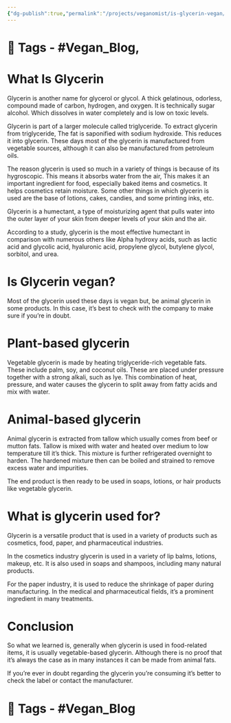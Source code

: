```yaml
---
{"dg-publish":true,"permalink":"/projects/veganomist/is-glycerin-vegan/","dgPassFrontmatter":true,"noteIcon":"3","created":"2023-11-14T21:08:37.023+05:30","updated":"2024-02-26T02:52:11.184+05:30"}
---
```


# 🧶 Tags - #Vegan_Blog,

# What Is Glycerin

  

Glycerin is another name for glycerol or glycol. A thick gelatinous, odorless, compound made of carbon, hydrogen, and oxygen. It is technically sugar alcohol. Which dissolves in water completely and is low on toxic levels.

  

Glycerin is part of a larger molecule called triglyceride. To extract glycerin from triglyceride, The fat is saponified with sodium hydroxide. This reduces it into glycerin. These days most of the glycerin is manufactured from vegetable sources, although it can also be manufactured from petroleum oils.

  

The reason glycerin is used so much in a variety of things is because of its hygroscopic. This means it absorbs water from the air, This makes it an important ingredient for food, especially baked items and cosmetics. It helps cosmetics retain moisture. Some other things in which glycerin is used are the base of lotions, cakes, candies, and some printing inks, etc.

  

Glycerin is a humectant, a type of moisturizing agent that pulls water into the outer layer of your skin from deeper levels of your skin and the air.

  

According to a study, glycerin is the most effective humectant in comparison with numerous others like Alpha hydroxy acids, such as lactic acid and glycolic acid, hyaluronic acid, propylene glycol, butylene glycol, sorbitol, and urea.

  

# Is Glycerin vegan?

  

Most of the glycerin used these days is vegan but, be animal glycerin in some products. In this case, it’s best to check with the company to make sure if you’re in doubt.

  

# Plant-based glycerin

  

Vegetable glycerin is made by heating triglyceride-rich vegetable fats. These include palm, soy, and coconut oils. These are placed under pressure together with a strong alkali, such as lye. This combination of heat, pressure, and water causes the glycerin to split away from fatty acids and mix with water.

  

# Animal-based glycerin

  

Animal glycerin is extracted from tallow which usually comes from beef or mutton fats. Tallow is mixed with water and heated over medium to low temperature till it’s thick. This mixture is further refrigerated overnight to harden. The hardened mixture then can be boiled and strained to remove excess water and impurities.

  

The end product is then ready to be used in soaps, lotions, or hair products like vegetable glycerin.

  

# What is glycerin used for?

  

Glycerin is a versatile product that is used in a variety of products such as cosmetics, food, paper, and pharmaceutical industries.

  

In the cosmetics industry glycerin is used in a variety of lip balms, lotions, makeup, etc. It is also used in soaps and shampoos, including many natural products.

  

For the paper industry, it is used to reduce the shrinkage of paper during manufacturing. In the medical and pharmaceutical fields, it’s a prominent ingredient in many treatments.

  

# Conclusion

  

So what we learned is, generally when glycerin is used in food-related items, it is usually vegetable-based glycerin. Although there is no proof that it’s always the case as in many instances it can be made from animal fats.

  

If you’re ever in doubt regarding the glycerin you’re consuming it’s better to check the label or contact the manufacturer.

# 🧶 Tags - #Vegan_Blog
